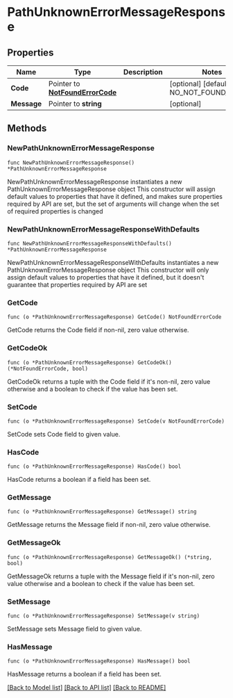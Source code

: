 # PathUnknownErrorMessageResponse

## Properties

Name | Type | Description | Notes
------------ | ------------- | ------------- | -------------
**Code** | Pointer to [**NotFoundErrorCode**](NotFoundErrorCode.md) |  | [optional] [default to NO_NOT_FOUND_ERROR]
**Message** | Pointer to **string** |  | [optional] 

## Methods

### NewPathUnknownErrorMessageResponse

`func NewPathUnknownErrorMessageResponse() *PathUnknownErrorMessageResponse`

NewPathUnknownErrorMessageResponse instantiates a new PathUnknownErrorMessageResponse object
This constructor will assign default values to properties that have it defined,
and makes sure properties required by API are set, but the set of arguments
will change when the set of required properties is changed

### NewPathUnknownErrorMessageResponseWithDefaults

`func NewPathUnknownErrorMessageResponseWithDefaults() *PathUnknownErrorMessageResponse`

NewPathUnknownErrorMessageResponseWithDefaults instantiates a new PathUnknownErrorMessageResponse object
This constructor will only assign default values to properties that have it defined,
but it doesn't guarantee that properties required by API are set

### GetCode

`func (o *PathUnknownErrorMessageResponse) GetCode() NotFoundErrorCode`

GetCode returns the Code field if non-nil, zero value otherwise.

### GetCodeOk

`func (o *PathUnknownErrorMessageResponse) GetCodeOk() (*NotFoundErrorCode, bool)`

GetCodeOk returns a tuple with the Code field if it's non-nil, zero value otherwise
and a boolean to check if the value has been set.

### SetCode

`func (o *PathUnknownErrorMessageResponse) SetCode(v NotFoundErrorCode)`

SetCode sets Code field to given value.

### HasCode

`func (o *PathUnknownErrorMessageResponse) HasCode() bool`

HasCode returns a boolean if a field has been set.

### GetMessage

`func (o *PathUnknownErrorMessageResponse) GetMessage() string`

GetMessage returns the Message field if non-nil, zero value otherwise.

### GetMessageOk

`func (o *PathUnknownErrorMessageResponse) GetMessageOk() (*string, bool)`

GetMessageOk returns a tuple with the Message field if it's non-nil, zero value otherwise
and a boolean to check if the value has been set.

### SetMessage

`func (o *PathUnknownErrorMessageResponse) SetMessage(v string)`

SetMessage sets Message field to given value.

### HasMessage

`func (o *PathUnknownErrorMessageResponse) HasMessage() bool`

HasMessage returns a boolean if a field has been set.


[[Back to Model list]](../README.md#documentation-for-models) [[Back to API list]](../README.md#documentation-for-api-endpoints) [[Back to README]](../README.md)


